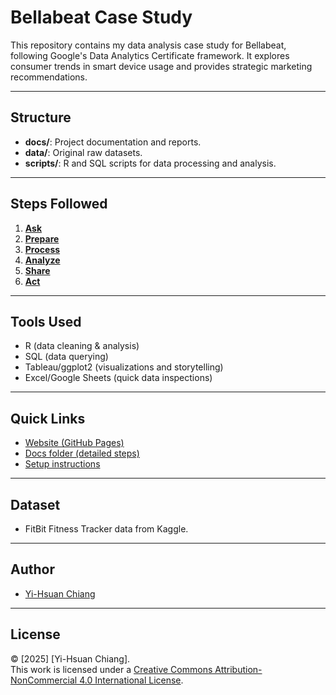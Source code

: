 # Bellabeat Case Study
This repository contains my data analysis case study for Bellabeat, following Google's Data Analytics Certificate framework. It explores consumer trends in smart device usage and provides strategic marketing recommendations.

---

## Structure
- **docs/**: Project documentation and reports.
- **data/**: Original raw datasets.
- **scripts/**: R and SQL scripts for data processing and analysis.

---

## Steps Followed
1. **[Ask](/docs/step1_ask.md)**
2. **[Prepare](/docs/step2_prepare.md)**
3. **[Process](/docs/step3_process.md)**
4. **[Analyze](/docs/step4_analyze.md)**
5. **[Share](/docs/step5_share.md)**
6. **[Act](/docs/step6_act.md)**

---

## Tools Used
- R (data cleaning & analysis)
- SQL (data querying)
- Tableau/ggplot2 (visualizations and storytelling)
- Excel/Google Sheets (quick data inspections)

---

## Quick Links
- [Website (GitHub Pages)](https://your-github-username.github.io/bellabeat-case-study/)
- [Docs folder (detailed steps)](docs/index.md)
- [Setup instructions](docs/index.md#getting-started)

---

## Dataset
- FitBit Fitness Tracker data from Kaggle.

---

## Author
- [Yi-Hsuan Chiang](https://github.com/YiChiang12)

---

## License
© [2025] [Yi-Hsuan Chiang].  
This work is licensed under a [Creative Commons Attribution-NonCommercial 4.0 International License](https://creativecommons.org/licenses/by-nc/4.0/).
